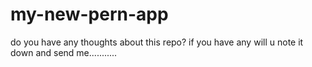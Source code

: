# my-new-pern-app

do you have any thoughts about this repo? if you have any will u note it down and send me...........
